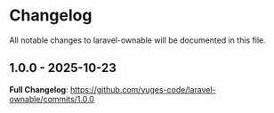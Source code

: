 # Changelog

All notable changes to laravel-ownable will be documented in this file.

## 1.0.0 - 2025-10-23

**Full Changelog**: https://github.com/yuges-code/laravel-ownable/commits/1.0.0
